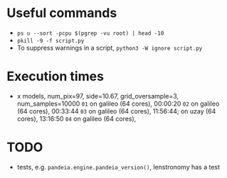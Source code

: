 # Useful commands

* `ps u --sort -pcpu $(pgrep -vu root) | head -10`
* `pkill -9 -f script.py`
* To suppress warnings in a script, `python3 -W ignore script.py`

# Execution times

* x models, num_pix=97, side=10.67, grid_oversample=3, num_samples=10000
`01` on galileo (64 cores), 00:00:20
`02` on galileo (64 cores), 00:33:44
`03` on galileo (64 cores), 11:56:44; on uzay (64 cores), 13:16:50
`04` on galileo (64 cores), 

# TODO
* tests, e.g. `pandeia.engine.pandeia_version()`, lenstronomy has a test